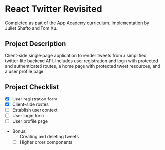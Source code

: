 # React Twitter Revisited
Completed as part of the App Academy curriculum. Implementation by Juliet Shafto and Tom Xu.

## Project Description
Client-side single-page application to render tweets from a simplified twitter-lite backend API. Includes user registration and login with protected and authenticated routes, a home page with protected tweet resources, and a user profile page.

## Project Checklist
- [x] User registration form
- [x] Client-side routes
- [ ] Establish user context
- [ ] User login form
- [ ] User profile page
- Bonus:
  - [ ] Creating and deleting tweets
  - [ ] Higher order components
